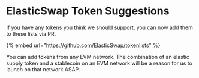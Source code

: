 # ElasticSwap Token Suggestions

If you have any tokens you think we should support, you can now add them to these lists via PR.

{% embed url="https://github.com/ElasticSwap/tokenlists" %}

You can add tokens from any EVM network. The combination of an elastic supply token and a stablecoin on an EVM network will be a reason for us to launch on that network ASAP.
